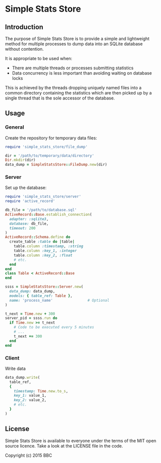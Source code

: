 # Simple Stats Store

## Introduction

The purpose of Simple Stats Store is to provide a simple and lightweight method
for multiple processes to dump data into an SQLite database without contention.

It is appropriate to be used when:

* There are multiple threads or processes submitting statistics
* Data concurrency is less important than avoiding waiting on database locks

This is achieved by the threads dropping uniquely named files into a common
directory containing the statistics which are then picked up by a single thread
that is the sole accessor of the database.

## Usage

### General

Create the repository for temporary data files:

```ruby
require 'simple_stats_store/file_dump'

dir = '/path/to/temporary/data/directory'
Dir.mkdir(dir)
data_dump = SimpleStatsStore::FileDump.new(dir)
```

### Server

Set up the database:

```ruby
require 'simple_stats_store/server'
require 'active_record'

db_file = '/path/to/database.sql'
ActiveRecord::Base.establish_connection(
  adapter: :sqlite3,
  database: db_file,
  timeout: 200
)
ActiveRecord::Schema.define do
  create_table :table do |table|
    table.column :timestamp, :string
    table.column :key_1, :integer
    table.column :key_2, :float
    # etc.
  end
end
class Table < ActiveRecord::Base
end

ssss = SimpleStatsStore::Server.new(
  data_dump: data_dump,
  models: { table_ref: Table },
  name: 'process_name'                # Optional
)

t_next = Time.new + 300
server_pid = ssss.run do
  if Time.new >= t_next
    # Code to be executed every 5 minutes
    # ...
    t_next += 300
  end
end
```

### Client

Write data

```ruby
data_dump.write(
  table_ref,
  {
    timestamp: Time.new.to_s,
    key_1: value_1,
    key_2: value_2,
    # etc.
  }
)
```

## License

Simple Stats Store is available to everyone under the terms of the MIT open source licence. Take a look at the LICENSE file in the code.

Copyright (c) 2015 BBC
